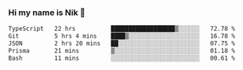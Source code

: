 ### Hi my name is Nik 👋

<!--
**NikDoe/NikDoe** is a ✨ _special_ ✨ repository because its `README.md` (this file) appears on your GitHub profile.

Here are some ideas to get you started:

- 🔭 I’m currently working on ...
- 🌱 I’m currently learning ...
- 👯 I’m looking to collaborate on ...
- 🤔 I’m looking for help with ...
- 💬 Ask me about ...
- 📫 How to reach me: ...
- 😄 Pronouns: ...
- ⚡ Fun fact: ...
-->

<!--START_SECTION:waka-->

```txt
TypeScript   22 hrs          ██████████████████▒░░░░░░   72.78 %
Git          5 hrs 4 mins    ████▒░░░░░░░░░░░░░░░░░░░░   16.78 %
JSON         2 hrs 20 mins   ██░░░░░░░░░░░░░░░░░░░░░░░   07.75 %
Prisma       21 mins         ▒░░░░░░░░░░░░░░░░░░░░░░░░   01.18 %
Bash         11 mins         ░░░░░░░░░░░░░░░░░░░░░░░░░   00.61 %
```

<!--END_SECTION:waka-->
